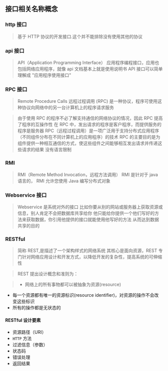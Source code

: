 ﻿## 接口相关名称概念

### http 接口

> 基于 HTTP 协议的开发接口.这个并不能排除没有使用其他的协议

### api 接口

> API（Application Programming Interface）
应用程序编程接口，应用也包括网络应用程序，就像 api 文档基本上就是使用说明书
API 接口可以简单理解成 "应用程序使用接口"

### RPC 接口

> Remote Procedure Calls 
远程过程调用 (RPC) 是一种协议，程序可使用这种协议向网络中的另一台计算机上的程序请求服务

> 由于使用 RPC 的程序不必了解支持通信的网络协议的情况，因此 RPC 提高了程序的互操作性
在 RPC 中，发出请求的程序是客户程序，而提供服务的程序是服务器
RPC（远程过程调用）是一项广泛用于支持分布式应用程序（不同组件分布在不同计算机上的应用程序）的技术
RPC 的主要目的是为组件提供一种相互通信的方式，使这些组件之间能够相互发出请求并传递这些请求的结果
没有语言限制

### RMI

> RMI（Remote Method Invocation，远程方法调用）
RMI 是针对于 java 语言的， RMI 允许您使用 Java 编写分布式对象

### Webservice 接口

> Webservice 是系统对外的接口
比如你要从别的网站或服务器上获取资源或信息，别人肯定不会把数据库共享给你
他只能给你提供一个他们写好的方法来获取数据，你引用他提供的接口就能使用他写好的方法
从而达到数据共享的目的

### RESTful

> 简称 REST,是描述了一个架构样式的网络系统
其核心是面向资源，REST 专门针对网络应用设计和开发方式，以降低开发的复杂性，提高系统的可伸缩性

> REST 提出设计概念和准则为：

> * 网络上的所有事物都可以被抽象为资源(resource)
* 每一个资源都有唯一的资源标识(resource identifier)，对资源的操作不会改变这些标识
* 所有的操作都是无状态的

#### RESTful 设计要素

* 资源路径（URI）
* `HTTP` 方法
* 过滤信息（参数）
* 状态码
* 错误处理
* 返回结果